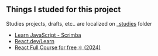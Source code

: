 

## Things I studed for this project 

Studies projects, drafts, etc.. are localized on [_studies](./_studies) folder 

- [Learn JavaScript - Scrimba](https://v2.scrimba.com/learn-javascript-c0v)
- [React.dev/Learn](https://react.dev/learn)
- [React Full Course for free ⚛️ (2024)](https://www.youtube.com/watch?v=CgkZ7MvWUAA&t=5905s&ab_channel=BroCode)
